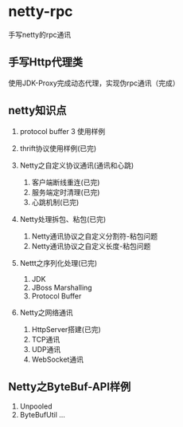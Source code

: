 # netty-rpc
手写netty的rpc通讯

## 手写Http代理类
使用JDK-Proxy完成动态代理，实现伪rpc通讯（完成）

## netty知识点
1. protocol buffer 3 使用样例

2. thrift协议使用样例(已完)

3. Netty之自定义协议通讯(通讯和心跳)
    1. 客户端断线重连(已完)
    2. 服务端定时清理(已完)
    3. 心跳机制(已完)

4. Netty处理拆包、粘包(已完)
   1. Netty通讯协议之自定义分割符-粘包问题
   2. Netty通讯协议之自定义长度-粘包问题
   
5. Nettt之序列化处理(已完)
   1. JDK
   2. JBoss Marshalling
   3. Protocol Buffer

7. Netty之网络通讯
   1. HttpServer搭建(已完)
   2. TCP通讯
   3. UDP通讯
   4. WebSocket通讯

## Netty之ByteBuf-API样例
1. Unpooled
2. ByteBufUtil ... 
